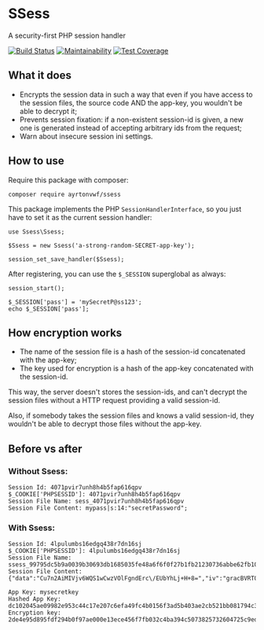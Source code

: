 # SSess
A security-first PHP session handler

[![Build Status](https://travis-ci.com/ayrtonvwf/ssess.svg?branch=master)](https://travis-ci.com/ayrtonvwf/ssess)
[![Maintainability](https://api.codeclimate.com/v1/badges/37e7f8ce667e4c900bed/maintainability)](https://codeclimate.com/github/ayrtonvwf/ssess/maintainability)
[![Test Coverage](https://api.codeclimate.com/v1/badges/37e7f8ce667e4c900bed/test_coverage)](https://codeclimate.com/github/ayrtonvwf/ssess/test_coverage)

## What it does
- Encrypts the session data in such a way that even if you have access to the session files,
the source code AND the app-key, you wouldn't be able to decrypt it;
- Prevents session fixation: if a non-existent session-id is given, a new one is generated
instead of accepting arbitrary ids from the request;
- Warn about insecure session ini settings.

## How to use
Require this package with composer:

```
composer require ayrtonvwf/ssess
```

This package implements the PHP `SessionHandlerInterface`, so you just have to set it as the current session handler:

```
use Ssess\Ssess;

$Ssess = new Ssess('a-strong-random-SECRET-app-key');

session_set_save_handler($Ssess);
```

After registering, you can use the `$_SESSION` superglobal as always:

```
session_start();

$_SESSION['pass'] = 'mySecretP@ss123';
echo $_SESSION['pass'];
```

## How encryption works
- The name of the session file is a hash of the session-id concatenated with the app-key;
- The key used for encryption is a hash of the app-key concatenated with the session-id.

This way, the server doesn't stores the session-ids, and can't decrypt the session files
without a HTTP request providing a valid session-id.

Also, if somebody takes the session files and knows a valid session-id, they wouldn't be
able to decrypt those files without the app-key.

## Before vs after

### Without Ssess:
```
Session Id: 4071pvir7unh8h4b5fap616qpv
$_COOKIE['PHPSESSID']: 4071pvir7unh8h4b5fap616qpv
Session File Name: sess_4071pvir7unh8h4b5fap616qpv
Session File Content: mypass|s:14:"secretPassword";
```

### With Ssess:
```
Session Id: 4lpulumbs16edgq438r7dn16sj
$_COOKIE['PHPSESSID']: 4lpulumbs16edgq438r7dn16sj
Session File Name: ssess_99795dc5b9a0039b30693db1685035fe48a6f6f0f27b1fb21230736abbe62fb10f3ddfc5ee060b68d9b97a1ffb8643edfca06401e372714820a1efe8206c1c32
Session File Content: {"data":"Cu7n2AiMIVjv6WQS1wCwzVOlFgndErc\/EUbYhLj+H+8=","iv":"gracBVRT0glOyWubjlBbQQ=="}

App Key: mysecretkey
Hashed App Key: dc102045ae09982e953c44c17e207c6efa49fc4b0156f3ad5b403ae2cb521bb081794c3001f9424ad399b3a695a5a11592b13355d3d5f81aca999b0d39bb06e8
Encryption key: 2de4e95d895fdf294b0f97ae000e13ece456f7fb032c4ba394c5073825732604725c9edfde119a9cf66a65a5714763f0019ce76fb598eda5a1050c3ac895d5a1
```